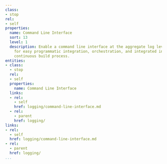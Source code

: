 ```yaml
---
class:
- stop
rel:
- self
properties:
  name: Command Line Interface
  sort: 13
  level: 1
  description: Enable a command line interface at the aggregate log level, allowing
    for easy programmatic integration, orchestration, and integrated into the larger
    continuous build process.
entities:
- class:
  - stop
  rel:
  - self
  properties:
    name: Command Line Interface
  links:
  - rel:
    - self
    href: logging/command-line-interface.md
  - rel:
    - parent
    href: logging/
links:
- rel:
  - self
  href: logging/command-line-interface.md
- rel:
  - parent
  href: logging/
...
```

